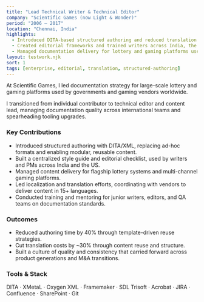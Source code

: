 ```yaml
---
title: "Lead Technical Writer & Technical Editor"
company: "Scientific Games (now Light & Wonder)"
period: "2006 – 2017"
location: "Chennai, India"
highlights:
  - Introduced DITA-based structured authoring and reduced translation overhead by ~30%.
  - Created editorial frameworks and trained writers across India, the US, and Australia.
  - Managed documentation delivery for lottery and gaming platforms used in 15+ countries.
layout: testwork.njk
sort: 1
tags: [enterprise, editorial, translation, structured-authoring]
---
```


At Scientific Games, I led documentation strategy for large-scale lottery and gaming platforms used by governments and gaming vendors worldwide.

I transitioned from individual contributor to technical editor and content lead, managing documentation quality across international teams and spearheading tooling upgrades.

### Key Contributions

- Introduced structured authoring with DITA/XML, replacing ad-hoc formats and enabling modular, reusable content.
- Built a centralized style guide and editorial checklist, used by writers and PMs across India and the US.
- Managed content delivery for flagship lottery systems and multi-channel gaming platforms.
- Led localization and translation efforts, coordinating with vendors to deliver content in 15+ languages.
- Conducted training and mentoring for junior writers, editors, and QA teams on documentation standards.

### Outcomes

- Reduced authoring time by 40% through template-driven reuse strategies.
- Cut translation costs by ~30% through content reuse and structure.
- Built a culture of quality and consistency that carried forward across product generations and M&A transitions.

### Tools & Stack

DITA · XMetaL · Oxygen XML · Framemaker · SDL Trisoft · Acrobat · JIRA · Confluence · SharePoint · Git

